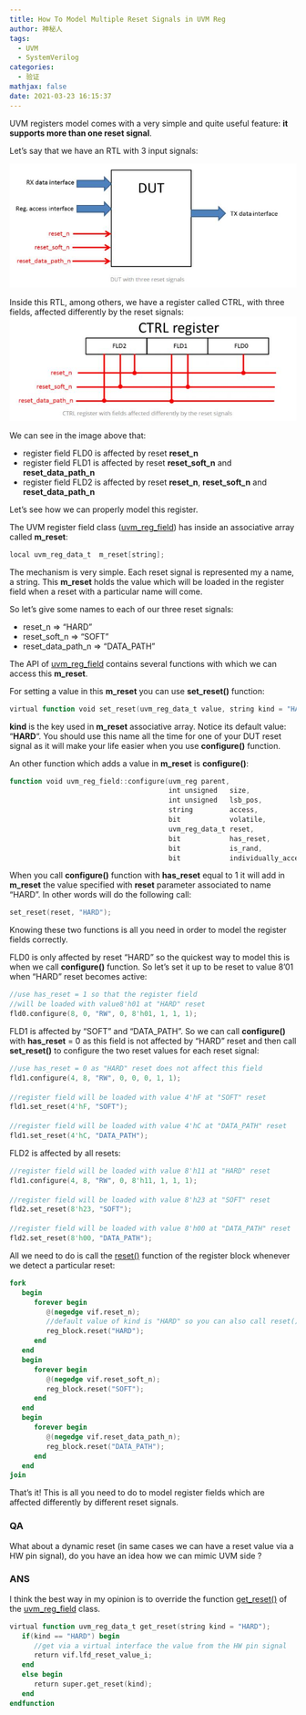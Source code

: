 ```yaml
---
title: How To Model Multiple Reset Signals in UVM Reg
author: 神秘人
tags:
  - UVM
  - SystemVerilog
categories:
  - 验证
mathjax: false
date: 2021-03-23 16:15:37
---
```


UVM registers model comes with a very simple and quite useful feature: **it supports more than one reset signal**.

Let’s say that we have an RTL with 3 input signals:

![rst](How-To-Model-Multiple-Reset-Signals-in-UVM-Reg/rst.jpg)

Inside this RTL, among others, we have a register called CTRL, with three fields, affected differently by the reset signals:
![reg](How-To-Model-Multiple-Reset-Signals-in-UVM-Reg/reg.jpg)

We can see in the image above that:

- register field FLD0 is affected by reset **reset_n**
- register field FLD1 is affected by reset **reset_soft_n** and **reset_data_path_n**
- register field FLD2 is affected by reset **reset_n**, **reset_soft_n** and **reset_data_path_n**

Let’s see how we can properly model this register.

The UVM register field class ([uvm_reg_field](http://www.specman-verification.com/source_bank/uvm-1.1/src/reg/uvm_reg_field.svh.php)) has inside an associative array called **m_reset**:

```verilog
local uvm_reg_data_t  m_reset[string];
```

The mechanism is very simple. Each reset signal is represented my a name, a string. This **m_reset** holds the value which will be loaded in the register field when a reset with a particular name will come.

So let’s give some names to each of our three reset signals:

- reset_n => “HARD”
- reset_soft_n => “SOFT”
- reset_data_path_n => “DATA_PATH”

The API of [uvm_reg_field](https://www.vmmcentral.org/uvm_vmm_ik/files3/reg/uvm_reg_field-svh.html) contains several functions with which we can access this **m_reset**.

For setting a value in this **m_reset** you can use **set_reset()** function:

```verilog
virtual function void set_reset(uvm_reg_data_t value, string kind = "HARD");
```

**kind** is the key used in **m_reset** associative array. Notice its default value: “**HARD**“. You should use this name all the time for one of your DUT reset signal as it will make your life easier when you use **configure()** function.

An other function which adds a value in **m_reset** is **configure()**:

```verilog
function void uvm_reg_field::configure(uvm_reg parent,
                                       int unsigned   size,
                                       int unsigned   lsb_pos,
                                       string         access,
                                       bit            volatile,
                                       uvm_reg_data_t reset,
                                       bit            has_reset,
                                       bit            is_rand,
                                       bit            individually_accessible);
```

When you call **configure()** function with **has_reset** equal to 1 it will add in **m_reset** the value specified with **reset** parameter associated to name “HARD”. In other words will do the following call:

```verilog
set_reset(reset, "HARD");
```

Knowing these two functions is all you need in order to model the register fields correctly.

FLD0 is only affected by reset “HARD” so the quickest way to model this is when we call **configure()** function. So let’s set it up to be reset to value 8’01 when “HARD” reset becomes active:

```verilog
//use has_reset = 1 so that the register field
//will be loaded with value8'h01 at "HARD" reset
fld0.configure(8, 0, "RW", 0, 8'h01, 1, 1, 1);
```

FLD1 is affected by “SOFT” and “DATA_PATH”. So we can call **configure()** with **has_reset** = 0 as this field is not affected by “HARD” reset and then call **set_reset()** to configure the two reset values for each reset signal:

```verilog
//use has_reset = 0 as "HARD" reset does not affect this field
fld1.configure(4, 8, "RW", 0, 0, 0, 1, 1);

//register field will be loaded with value 4'hF at "SOFT" reset
fld1.set_reset(4'hF, "SOFT");

//register field will be loaded with value 4'hC at "DATA_PATH" reset
fld1.set_reset(4'hC, "DATA_PATH");
```

FLD2 is affected by all resets:

```verilog
//register field will be loaded with value 8'h11 at "HARD" reset
fld1.configure(4, 8, "RW", 0, 8'h11, 1, 1, 1);

//register field will be loaded with value 8'h23 at "SOFT" reset
fld2.set_reset(8'h23, "SOFT");

//register field will be loaded with value 8'h00 at "DATA_PATH" reset
fld2.set_reset(8'h00, "DATA_PATH");
```

All we need to do is call the [reset()](https://www.vmmcentral.org/uvm_vmm_ik/files3/reg/uvm_reg_block-svh.html#uvm_reg_block.reset) function of the register block whenever we detect a particular reset:

```verilog
fork
   begin
      forever begin
         @(negedge vif.reset_n);
         //default value of kind is "HARD" so you can also call reset() with no argument
         reg_block.reset("HARD");
      end
   end
   begin
      forever begin
         @(negedge vif.reset_soft_n);
         reg_block.reset("SOFT");
      end
   end
   begin
      forever begin
         @(negedge vif.reset_data_path_n);
         reg_block.reset("DATA_PATH");
      end
   end
join
```

That’s it!
This is all you need to do to model register fields which are affected differently by different reset signals.

### QA 

What about a dynamic reset (in same cases we can have a reset value via a HW pin signal), do you have an idea how we can mimic UVM side ?

### ANS

I think the best way in my opinion is to override the function [get_reset()](https://verificationacademy.com/verification-methodology-reference/uvm/docs_1.1d/html/files/reg/uvm_reg_field-svh.html#uvm_reg_field.get_reset) of the [uvm_reg_field](https://verificationacademy.com/verification-methodology-reference/uvm/docs_1.1d/html/files/reg/uvm_reg_field-svh.html) class.

```verilog
virtual function uvm_reg_data_t get_reset(string kind = "HARD");
   if(kind == "HARD") begin
      //get via a virtual interface the value from the HW pin signal
      return vif.lfd_reset_value_i;
   end
   else begin
      return super.get_reset(kind);
   end
endfunction
```

